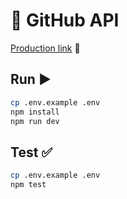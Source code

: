 # 🐙 GitHub API

[Production link](https://api-project-gustavo.onrender.com) 🔗

## Run ▶️

```bash
cp .env.example .env
npm install
npm run dev
```

## Test ✅

```bash
cp .env.example .env
npm test
```
